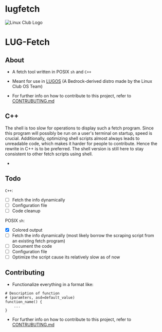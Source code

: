 # lugfetch
<img title="" src="https://i.imgur.com/Kq4ER0L.png" alt="Linux Club Logo" data-align="center">

# LUG-Fetch

## About

- A fetch tool written in POSIX `sh` and `C++`

- Meant for use in [LUGOS](https://github.com/lugvitc/LUG_custom_distro) (A Bedrock-derived distro made by the Linux Club OS Team)

- For further info on how to contribute to this project, refer to [CONTRUBUTING.md](CONTRIBUTING.md)

## C++

The shell is too slow for operations to display such a fetch program. Since this program will possibly be run on a user's terminal on startup, speed is crucial.  Additionally, optimizing shell scripts almost always leads to unreadable code, which makes it harder for people to contribute. Hence the rewrite in C++ is to be preferred. The shell version is still here to stay consistent to other fetch scripts using shell.

- 

## Todo
`C++`:
- [ ] Fetch the info dynamically
- [ ] Configuration file
- [ ] Code cleanup

POSIX `sh`:
- [x] Colored output
- [ ] Fetch the info dynamically (most likely borrow the scraping script from an existing fetch program)
- [ ] Document the code
- [ ] Configuration file
- [ ] Optimize the script cause its relatively slow as of now

## Contributing

- Functionalize everything in a format like:
```shell
# Description of function
# (paramters, asd=default_value)
function_name() {
    ...
}
```

- For further info on how to contribute to this project, refer to [CONTRUBUTING.md](CONTRIBUTING.md)
